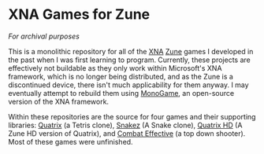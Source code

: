 # XNA Games for Zune
_For archival purposes_

This is a monolithic repository for all of the [XNA](https://en.wikipedia.org/wiki/Microsoft_XNA) [Zune](https://en.wikipedia.org/wiki/Zune) games I developed in the past when I was first learning to program. Currently, these projects are effectively not buildable as they only work within Microsoft's XNA framework, which is no longer being distributed, and as the Zune is a discontinued device, there isn't much applicability for them anyway. I may eventually attempt to rebuild them using [MonoGame](http://www.monogame.net/), an open-source version of the XNA framework.

Within these repositories are the source for four games and their supporting libraries: [Quatrix](https://github.com/Extron/XNAZuneGames/tree/master/Quatrix/Quatrix) (a Tetris clone), [Snakez](https://github.com/Extron/XNAZuneGames/tree/master/Snake/Snakez) (A Snake clone), [Quatrix HD](https://github.com/Extron/XNAZuneGames/tree/master/Quatrix%20HD/QuatrixHD) (A Zune HD version of Quatrix), and [Combat Effective](https://github.com/Extron/XNAZuneGames/tree/master/Combat%20Effective/CombatEffective) (a top down shooter). Most of these games were unfinished.